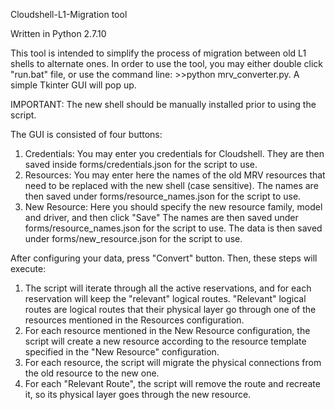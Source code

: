 Cloudshell-L1-Migration tool

Written in Python 2.7.10

This tool is intended to simplify the process of migration between old L1 shells to alternate ones.
In order to use the tool, you may either double click "run.bat" file, or use the command line: >>python mrv_converter.py.
A simple Tkinter GUI will pop up. 

IMPORTANT: The new shell should be manually installed prior to using the script.

The GUI is consisted of four buttons:
1. Credentials: You may enter you credentials for Cloudshell. They are then saved inside forms/credentials.json for the script to use.
2. Resources: You may enter here the names of the old MRV resources that need to be replaced with the new shell (case sensitive). The names are then saved under forms/resource_names.json for the script to use.
3. New Resource: Here you should specify the new resource family, model and driver, and then click "Save" The names are then saved under forms/resource_names.json for the script to use. The data is then saved under forms/new_resource.json for the script to use.

After configuring your data, press "Convert" button. Then, these steps will execute:
1. The script will iterate through all the active reservations, and for each reservation will keep the "relevant" logical routes. "Relevant" logical routes are logical routes that their physical layer go through one of the resources mentioned in the Resources configuration.
2. For each resource mentioned in the New Resource configuration, the script will create a new resource according to the resource template specified in the "New Resource" configuration.
3. For each resource, the script will migrate the physical connections from the old resource to the new one.
4. For each "Relevant Route", the script will remove the route and recreate it, so its physical layer goes through the new resource.
